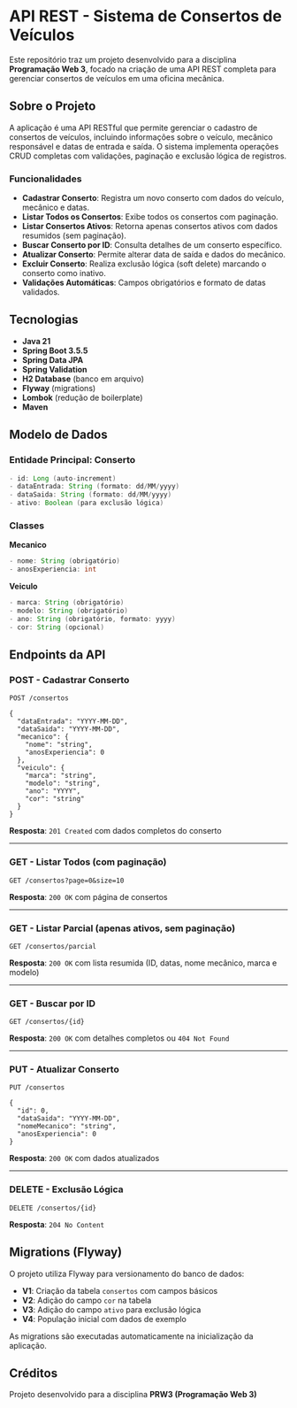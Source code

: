 # API REST - Sistema de Consertos de Veículos

Este repositório traz um projeto desenvolvido para a disciplina **Programação Web 3**, focado na criação de uma API REST completa para gerenciar consertos de veículos em uma oficina mecânica.

## Sobre o Projeto

A aplicação é uma API RESTful que permite gerenciar o cadastro de consertos de veículos, incluindo informações sobre o veículo, mecânico responsável e datas de entrada e saída. O sistema implementa operações CRUD completas com validações, paginação e exclusão lógica de registros.

### Funcionalidades

- **Cadastrar Conserto**: Registra um novo conserto com dados do veículo, mecânico e datas.
- **Listar Todos os Consertos**: Exibe todos os consertos com paginação.
- **Listar Consertos Ativos**: Retorna apenas consertos ativos com dados resumidos (sem paginação).
- **Buscar Conserto por ID**: Consulta detalhes de um conserto específico.
- **Atualizar Conserto**: Permite alterar data de saída e dados do mecânico.
- **Excluir Conserto**: Realiza exclusão lógica (soft delete) marcando o conserto como inativo.
- **Validações Automáticas**: Campos obrigatórios e formato de datas validados.

## Tecnologias

- **Java 21**
- **Spring Boot 3.5.5**
- **Spring Data JPA**
- **Spring Validation**
- **H2 Database** (banco em arquivo)
- **Flyway** (migrations)
- **Lombok** (redução de boilerplate)
- **Maven**

## Modelo de Dados

### Entidade Principal: Conserto

```java
- id: Long (auto-increment)
- dataEntrada: String (formato: dd/MM/yyyy)
- dataSaida: String (formato: dd/MM/yyyy)
- ativo: Boolean (para exclusão lógica)
```

### Classes

**Mecanico**
```java
- nome: String (obrigatório)
- anosExperiencia: int
```

**Veiculo**
```java
- marca: String (obrigatório)
- modelo: String (obrigatório)
- ano: String (obrigatório, formato: yyyy)
- cor: String (opcional)
```

## Endpoints da API

### POST - Cadastrar Conserto
```http
POST /consertos
```
```http
{
  "dataEntrada": "YYYY-MM-DD",
  "dataSaida": "YYYY-MM-DD",
  "mecanico": {
    "nome": "string",
    "anosExperiencia": 0
  },
  "veiculo": {
    "marca": "string",
    "modelo": "string",
    "ano": "YYYY",
    "cor": "string"
  }
}
```
**Resposta**: `201 Created` com dados completos do conserto

---

### GET - Listar Todos (com paginação)
```http
GET /consertos?page=0&size=10
```
**Resposta**: `200 OK` com página de consertos

---

### GET - Listar Parcial (apenas ativos, sem paginação)
```http
GET /consertos/parcial
```
**Resposta**: `200 OK` com lista resumida (ID, datas, nome mecânico, marca e modelo)

---

### GET - Buscar por ID
```http
GET /consertos/{id}
```
**Resposta**: `200 OK` com detalhes completos ou `404 Not Found`

---

### PUT - Atualizar Conserto
```http
PUT /consertos
```
```http
{
  "id": 0,
  "dataSaida": "YYYY-MM-DD",
  "nomeMecanico": "string",
  "anosExperiencia": 0
}
```
**Resposta**: `200 OK` com dados atualizados

---

### DELETE - Exclusão Lógica
```http
DELETE /consertos/{id}
```
**Resposta**: `204 No Content`

## Migrations (Flyway)

O projeto utiliza Flyway para versionamento do banco de dados:

- **V1**: Criação da tabela `consertos` com campos básicos
- **V2**: Adição do campo `cor` na tabela
- **V3**: Adição do campo `ativo` para exclusão lógica
- **V4**: População inicial com dados de exemplo

As migrations são executadas automaticamente na inicialização da aplicação.

## Créditos

Projeto desenvolvido para a disciplina **PRW3 (Programação Web 3)**
